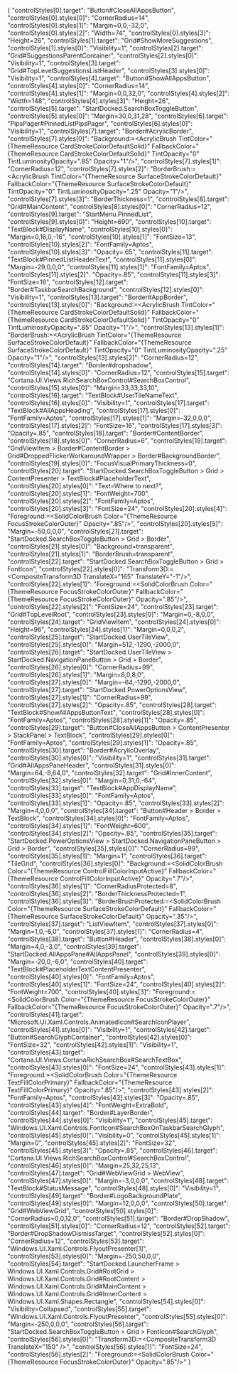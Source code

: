 {
  "controlStyles[0].target": "Button#CloseAllAppsButton",
  "controlStyles[0].styles[0]": "CornerRadius=14",
  "controlStyles[0].styles[1]": "Margin=0,0,-32,0",
  "controlStyles[0].styles[2]": "Width=74",
  "controlStyles[0].styles[3]": "Height=26",
  "controlStyles[1].target": "Grid#ShowMoreSuggestions",
  "controlStyles[1].styles[0]": "Visibility=1",
  "controlStyles[2].target": "Grid#SuggestionsParentContainer",
  "controlStyles[2].styles[0]": "Visibility=1",
  "controlStyles[3].target": "Grid#TopLevelSuggestionsListHeader",
  "controlStyles[3].styles[0]": "Visibility=1",
  "controlStyles[4].target": "Button#ShowAllAppsButton",
  "controlStyles[4].styles[0]": "CornerRadius=14",
  "controlStyles[4].styles[1]": "Margin=0,0,32,0",
  "controlStyles[4].styles[2]": "Width=148",
  "controlStyles[4].styles[3]": "Height=26",
  "controlStyles[5].target": "StartDocked.SearchBoxToggleButton",
  "controlStyles[5].styles[0]": "Margin=30,0,31,28",
  "controlStyles[6].target": "PipsPager#PinnedListPipsPager",
  "controlStyles[6].styles[0]": "Visibility=1",
  "controlStyles[7].target": "Border#AcrylicBorder",
  "controlStyles[7].styles[0]": "Background:=<AcrylicBrush TintColor=\"{ThemeResource CardStrokeColorDefaultSolid}\" FallbackColor=\"{ThemeResource CardStrokeColorDefaultSolid}\" TintOpacity=\"0\" TintLuminosityOpacity=\".85\" Opacity=\"1\"/>",
  "controlStyles[7].styles[1]": "CornerRadius=12",
  "controlStyles[7].styles[2]": "BorderBrush:=<AcrylicBrush TintColor=\"{ThemeResource SurfaceStrokeColorDefault}\" FallbackColor=\"{ThemeResource SurfaceStrokeColorDefault}\" TintOpacity=\"0\" TintLuminosityOpacity=\".25\" Opacity=\"1\"/>",
  "controlStyles[7].styles[3]": "BorderThickness=1",
  "controlStyles[8].target": "Grid#MainContent",
  "controlStyles[8].styles[0]": "CornerRadius=12",
  "controlStyles[9].target": "StartMenu.PinnedList",
  "controlStyles[9].styles[0]": "Height=690",
  "controlStyles[10].target": "TextBlock#DisplayName",
  "controlStyles[10].styles[0]": "Margin=0,16,0,-16",
  "controlStyles[10].styles[1]": "FontSize=13",
  "controlStyles[10].styles[2]": "FontFamily=Aptos",
  "controlStyles[10].styles[3]": "Opacity=.65",
  "controlStyles[11].target": "TextBlock#PinnedListHeaderText",
  "controlStyles[11].styles[0]": "Margin=-29,0,0,0",
  "controlStyles[11].styles[1]": "FontFamily=Aptos",
  "controlStyles[11].styles[2]": "Opacity=.85",
  "controlStyles[11].styles[3]": "FontSize=16",
  "controlStyles[12].target": "Border#TaskbarSearchBackground",
  "controlStyles[12].styles[0]": "Visibility=1",
  "controlStyles[13].target": "Border#AppBorder",
  "controlStyles[13].styles[0]": "Background:=<AcrylicBrush TintColor=\"{ThemeResource CardStrokeColorDefaultSolid}\"  FallbackColor=\"{ThemeResource CardStrokeColorDefaultSolid}\" TintOpacity=\"0\" TintLuminosityOpacity=\".85\" Opacity=\"1\"/>",
  "controlStyles[13].styles[1]": "BorderBrush:=<AcrylicBrush TintColor=\"{ThemeResource SurfaceStrokeColorDefault}\" FallbackColor=\"{ThemeResource SurfaceStrokeColorDefault}\" TintOpacity=\"0\" TintLuminosityOpacity=\".25\" Opacity=\"1\"/>",
  "controlStyles[13].styles[2]": "CornerRadius=12",
  "controlStyles[14].target": "Border#dropshadow",
  "controlStyles[14].styles[0]": "CornerRadius=12",
  "controlStyles[15].target": "Cortana.UI.Views.RichSearchBoxControl#SearchBoxControl",
  "controlStyles[15].styles[0]": "Margin=33,33,33,10",
  "controlStyles[16].target": "TextBlock#UserTileNameText",
  "controlStyles[16].styles[0]": "Visibility=1",
  "controlStyles[17].target": "TextBlock#AllAppsHeading",
  "controlStyles[17].styles[0]": "FontFamily=Aptos",
  "controlStyles[17].styles[1]": "Margin=-32,0,0,0",
  "controlStyles[17].styles[2]": "FontSize=16",
  "controlStyles[17].styles[3]": "Opacity=.85",
  "controlStyles[18].target": "Border#ContentBorder",
  "controlStyles[18].styles[0]": "CornerRadius=6",
  "controlStyles[19].target": "GridViewItem > Border#ContentBorder > Grid#DroppedFlickerWorkaroundWrapper > Border#BackgroundBorder",
  "controlStyles[19].styles[0]": "FocusVisualPrimaryThickness=0",
  "controlStyles[20].target": "StartDocked.SearchBoxToggleButton > Grid > ContentPresenter > TextBlock#PlaceholderText",
  "controlStyles[20].styles[0]": "Text=Where to next?",
  "controlStyles[20].styles[1]": "FontWeight=700",
  "controlStyles[20].styles[2]": "FontFamily=Aptos",
  "controlStyles[20].styles[3]": "FontSize=24",
  "controlStyles[20].styles[4]": "Foreground:=<SolidColorBrush Color=\"{ThemeResource FocusStrokeColorOuter}\" Opacity=\".85\"/>",
  "controlStyles[20].styles[5]": "Margin=-50,0,0,0",
  "controlStyles[21].target": "StartDocked.SearchBoxToggleButton > Grid > Border",
  "controlStyles[21].styles[0]": "Background=transparent",
  "controlStyles[21].styles[1]": "BorderBrush=transparent",
  "controlStyles[22].target": "StartDocked.SearchBoxToggleButton > Grid > FontIcon",
  "controlStyles[22].styles[0]": "Transform3D:=<CompositeTransform3D  TranslateX=\"165\" TranslateY=\"-1\"/>",
  "controlStyles[22].styles[1]": "Foreground:=<SolidColorBrush Color=\"{ThemeResource FocusStrokeColorOuter}\" FallbackColor=\"{ThemeResource FocusStrokeColorOuter}\" Opacity=\".85\"/>",
  "controlStyles[22].styles[2]": "FontSize=24",
  "controlStyles[23].target": "Grid#TopLevelRoot",
  "controlStyles[23].styles[0]": "Margin=0,-8,0,0",
  "controlStyles[24].target": "GridViewItem",
  "controlStyles[24].styles[0]": "Height=96",
  "controlStyles[24].styles[1]": "Margin=0,0,0,2",
  "controlStyles[25].target": "StartDocked.UserTileView",
  "controlStyles[25].styles[0]": "Margin=512,-1290,-2000,0",
  "controlStyles[26].target": "StartDocked.UserTileView > StartDocked.NavigationPaneButton > Grid > Border",
  "controlStyles[26].styles[0]": "CornerRadius=99",
  "controlStyles[26].styles[1]": "Margin=8,0,8,0",
  "controlStyles[27].styles[0]": "Margin=-64,-1290,-2000,0",
  "controlStyles[27].target": "StartDocked.PowerOptionsView",
  "controlStyles[27].styles[1]": "CornerRadius=99",
  "controlStyles[27].styles[2]": "Opacity=.85",
  "controlStyles[28].target": "TextBlock#ShowAllAppsButtonText",
  "controlStyles[28].styles[0]": "FontFamily=Aptos",
  "controlStyles[28].styles[1]": "Opacity=.85",
  "controlStyles[29].target": "Button#CloseAllAppsButton > ContentPresenter > StackPanel > TextBlock",
  "controlStyles[29].styles[0]": "FontFamily=Aptos",
  "controlStyles[29].styles[1]": "Opacity=.85",
  "controlStyles[30].target": "Border#AcrylicOverlay",
  "controlStyles[30].styles[0]": "Visibility=1",
  "controlStyles[31].target": "Grid#AllAppsPaneHeader",
  "controlStyles[31].styles[0]": "Margin=64,-8,64,0",
  "controlStyles[32].target": "Grid#InnerContent",
  "controlStyles[32].styles[0]": "Margin=0,31,0,-64",
  "controlStyles[33].target": "TextBlock#AppDisplayName",
  "controlStyles[33].styles[0]": "FontFamily=Aptos",
  "controlStyles[33].styles[1]": "Opacity=.85",
  "controlStyles[33].styles[2]": "Margin=4,0,0,0",
  "controlStyles[34].target": "Button#Header > Border > TextBlock",
  "controlStyles[34].styles[0]": "FontFamily=Aptos",
  "controlStyles[34].styles[1]": "FontWeight=600",
  "controlStyles[34].styles[2]": "Opacity=.85",
  "controlStyles[35].target": "StartDocked.PowerOptionsView > StartDocked.NavigationPaneButton > Grid > Border",
  "controlStyles[35].styles[0]": "CornerRadius=99",
  "controlStyles[35].styles[1]": "Margin=1",
  "controlStyles[36].target": "TileGrid",
  "controlStyles[36].styles[0]": "Background:=<SolidColorBrush Color=\"{ThemeResource ControlFillColorInputActive}\" FallbackColor=\"{ThemeResource ControlFillColorInputActive}\" Opacity=\".7\"/>",
  "controlStyles[36].styles[1]": "CornerRadiusProtected=8",
  "controlStyles[36].styles[2]": "BorderThicknessProtected=1",
  "controlStyles[36].styles[3]": "BorderBrushProtected:=<SolidColorBrush Color=\"{ThemeResource SurfaceStrokeColorDefault}\" FallbackColor=\"{ThemeResource SurfaceStrokeColorDefault}\" Opacity=\".35\"/>",
  "controlStyles[37].target": "ListViewItem",
  "controlStyles[37].styles[0]": "Margin=1,0,-6,0",
  "controlStyles[37].styles[1]": "CornerRadius=4",
  "controlStyles[38].target": "Button#Header",
  "controlStyles[38].styles[0]": "Margin=4,0,-3,0",
  "controlStyles[39].target": "StartDocked.AllAppsPane#AllAppsPanel",
  "controlStyles[39].styles[0]": "Margin=-20,0,-6,0",
  "controlStyles[40].target": "TextBlock#PlaceholderTextContentPresenter",
  "controlStyles[40].styles[0]": "FontFamily=Aptos",
  "controlStyles[40].styles[1]": "FontSize=24",
  "controlStyles[40].styles[2]": "FontWeight=700",
  "controlStyles[40].styles[3]": "Foreground:=<SolidColorBrush Color=\"{ThemeResource FocusStrokeColorOuter}\" FallbackColor=\"{ThemeResource FocusStrokeColorOuter}\" Opacity=\".7\"/>",
  "controlStyles[41].target": "Microsoft.UI.Xaml.Controls.AnimatedIcon#SearchIconPlayer",
  "controlStyles[41].styles[0]": "Visibility=1",
  "controlStyles[42].target": "Button#SearchGlyphContainer",
  "controlStyles[42].styles[0]": "FontSize=32",
  "controlStyles[42].styles[1]": "Visibility=1",
  "controlStyles[43].target": "Cortana.UI.Views.CortanaRichSearchBox#SearchTextBox",
  "controlStyles[43].styles[0]": "FontSize=24",
  "controlStyles[43].styles[1]": "Foreground:=<SolidColorBrush Color=\"{ThemeResource TextFillColorPrimary}\" FallbackColor=\"{ThemeResource TextFillColorPrimary}\" Opacity=\".85\"/>",
  "controlStyles[43].styles[2]": "FontFamily=Aptos",
  "controlStyles[43].styles[3]": "Opacity=.85",
  "controlStyles[43].styles[4]": "FontWeight=ExtraBold",
  "controlStyles[44].target": "Border#LayerBorder",
  "controlStyles[44].styles[0]": "Visibility=1",
  "controlStyles[45].target": "Windows.UI.Xaml.Controls.FontIcon#SearchBoxOnTaskbarSearchGlyph",
  "controlStyles[45].styles[0]": "Visibility=0",
  "controlStyles[45].styles[1]": "Margin=0",
  "controlStyles[45].styles[2]": "FontSize=32",
  "controlStyles[45].styles[3]": "Opacity=.85",
  "controlStyles[46].target": "Cortana.UI.Views.RichSearchBoxControl#SearchBoxControl",
  "controlStyles[46].styles[0]": "Margin=25,32,25,13",
  "controlStyles[47].target": "Grid#WebViewGrid > WebView",
  "controlStyles[47].styles[0]": "Margin=-3,0,0,0",
  "controlStyles[48].target": "TextBlock#StatusMessage",
  "controlStyles[48].styles[0]": "Visibility=1",
  "controlStyles[49].target": "Border#LogoBackgroundPlate",
  "controlStyles[49].styles[0]": "Margin=12,0,0,0",
  "controlStyles[50].target": "Grid#WebViewGrid",
  "controlStyles[50].styles[0]": "CornerRadius=0,0,12,0",
  "controlStyles[51].target": "Border#DropShadow",
  "controlStyles[51].styles[0]": "CornerRadius=12",
  "controlStyles[52].target": "Border#DropShadowDismissTarget",
  "controlStyles[52].styles[0]": "CornerRadius=12",
  "controlStyles[53].target": "Windows.UI.Xaml.Controls.FlyoutPresenter[1]",
  "controlStyles[53].styles[0]": "Margin=-250,50,0,0",
  "controlStyles[54].target": "StartDocked.LauncherFrame > Windows.UI.Xaml.Controls.Grid#RootGrid > Windows.UI.Xaml.Controls.Grid#RootContent > Windows.UI.Xaml.Controls.Grid#MainContent > Windows.UI.Xaml.Controls.Grid#InnerContent > Windows.UI.Xaml.Shapes.Rectangle",
  "controlStyles[54].styles[0]": "Visibility=Collapsed",
  "controlStyles[55].target": "Windows.UI.Xaml.Controls.FlyoutPresenter",
  "controlStyles[55].styles[0]": "Margin=-250,0,0,0",
  "controlStyles[56].target": "StartDocked.SearchBoxToggleButton > Grid > FontIcon#SearchGlyph",
  "controlStyles[56].styles[0]": "Transform3D:=<CompositeTransform3D  TranslateX=\"150\" />",
  "controlStyles[56].styles[1]": "FontSize=24",
  "controlStyles[56].styles[2]": "Foreground:=<SolidColorBrush Color=\"{ThemeResource FocusStrokeColorOuter}\" Opacity=\".85\"/>"
}
